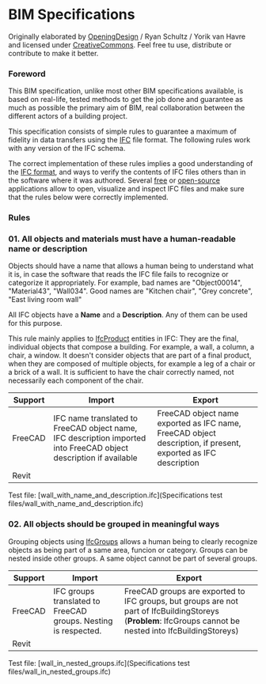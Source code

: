# BIM Specifications

Originally elaborated by [OpeningDesign](http://www.openingdesign.com) / Ryan Schultz / Yorik van Havre and licensed under [CreativeCommons](http://creativecommons.org/licenses/by/4.0/). Feel free tu use, distribute or contribute to make it better.

### Foreword

This BIM specification, unlike most other BIM specifications available, is based on real-life, tested methods to get the job done and guarantee as much as possible the primary aim of BIM, real collaboration between the different actors of a building project.

This specification consists of simple rules to guarantee a maximum of fidelity in data transfers using the [IFC](https://en.wikipedia.org/wiki/Industry_Foundation_Classes) file format. The following rules work with any version of the IFC schema.

The correct implementation of these rules implies a good understanding of the [IFC format](http://www.buildingsmart-tech.org/ifc/IFC4x1/html/), and ways to verify the contents of IFC files others than in the software where it was authored. Several [free](http://www.ifcwiki.org/index.php/Open_Source) or [open-source](http://www.ifcwiki.org/index.php/Open_Source) applications allow to open, visualize and inspect IFC files and make sure that the rules below were correctly implemented.

### Rules

### 01. All objects and materials must have a human-readable name or description

Objects should have a name that allows a human being to understand what it is, in case the software that reads the IFC file fails to recognize or categorize it appropriately. For example, bad names are "Object00014", "Material43", "Wall034". Good names are "Kitchen chair", "Grey concrete", "East living room wall"

All IFC objects have a **Name** and a **Description**. Any of them can be used for this purpose.

This rule mainly applies to [IfcProduct](http://www.buildingsmart-tech.org/ifc/IFC4x1/html/schema/ifckernel/lexical/ifcproduct.htm) entities in IFC: They are the final, individual objects that compose a building. For example, a wall, a column, a chair, a window. It doesn't consider objects that are part of a final product, when they are composed of multiple objects, for example a leg of a chair or a brick of a wall. It is sufficient to have the chair correctly named, not necessarily each component of the chair.

| Support                  | Import | Export |
| ------------------------ | ------ | ------ |
| FreeCAD                  | IFC name translated to FreeCAD object name, IFC description imported into FreeCAD object description if available | FreeCAD object name exported as IFC name, FreeCAD object description, if present, exported as IFC description |
| Revit                    |        |        |

Test file: [wall_with_name_and_description.ifc](Specifications test files/wall_with_name_and_description.ifc)

### 02. All objects should be grouped in meaningful ways

Grouping objects using [IfcGroups](http://www.buildingsmart-tech.org/ifc/IFC4x1/html/schema/ifckernel/lexical/ifcgroup.htm) allows a human being to clearly recognize objects as being part of a same area, funcion or category. Groups can be nested inside other groups. A same object cannot be part of several groups.

| Support                  | Import | Export |
| ------------------------ | ------ | ------ |
| FreeCAD                  | IFC groups translated to FreeCAD groups. Nesting is respected. | FreeCAD groups are exported to IFC groups, but groups are not part of IfcBuildingStoreys (**Problem**: IfcGroups cannot be nested into IfcBuildingStoreys) |
| Revit                    |        |        |

Test file: [wall_in_nested_groups.ifc](Specifications test files/wall_in_nested_groups.ifc)
